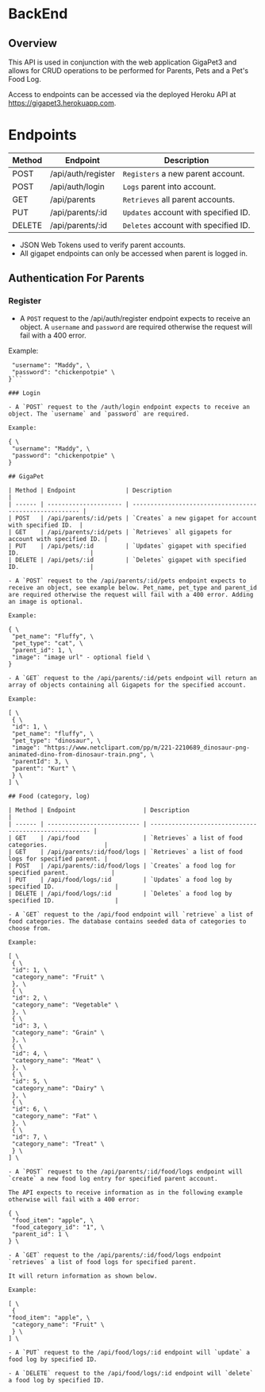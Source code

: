 # BackEnd

## Overview

This API is used in conjunction with the web application GigaPet3 and allows for CRUD operations to be performed for Parents, Pets and a Pet's Food Log.

Access to endpoints can be accessed via the deployed Heroku API at https://gigapet3.herokuapp.com.

# Endpoints

| Method | Endpoint           | Description                          |
| ------ | ------------------ | ------------------------------------ |
| POST   | /api/auth/register | `Registers` a new parent account.    |
| POST   | /api/auth/login    | `Logs` parent into account.          |
| GET    | /api/parents       | `Retrieves` all parent accounts.     |
| PUT    | /api/parents/:id   | `Updates` account with specified ID. |
| DELETE | /api/parents/:id   | `Deletes` account with specified ID. |

- JSON Web Tokens used to verify parent accounts.
- All gigapet endpoints can only be accessed when parent is logged in.

## Authentication For Parents

### Register

- A `POST` request to the /api/auth/register endpoint expects to receive an object. A `username` and `password` are required otherwise the request will fail with a 400 error.

Example:

```{ \
 "username": "Maddy", \
 "password": "chickenpotpie" \
}```

### Login

- A `POST` request to the /auth/login endpoint expects to receive an object. The `username` and `password` are required.

Example:

{ \
 "username": "Maddy", \
 "password": "chickenpotpie" \
}

## GigaPet

| Method | Endpoint              | Description                                             |
| ------ | --------------------- | ------------------------------------------------------- |
| POST   | /api/parents/:id/pets | `Creates` a new gigapet for account with specified ID.  |
| GET    | /api/parents/:id/pets | `Retrieves` all gigapets for account with specified ID. |
| PUT    | /api/pets/:id         | `Updates` gigapet with specified ID.                    |
| DELETE | /api/pets/:id         | `Deletes` gigapet with specified ID.                    |

- A `POST` request to the /api/parents/:id/pets endpoint expects to receive an object, see example below. Pet_name, pet_type and parent_id are required otherwise the request will fail with a 400 error. Adding an image is optional.

Example:

{ \
 "pet_name": "Fluffy", \
 "pet_type": "cat", \
 "parent_id": 1, \
 "image": "image url" - optional field \
}

- A `GET` request to the /api/parents/:id/pets endpoint will return an array of objects containing all Gigapets for the specified account.

Example:

[ \
 { \
 "id": 1, \
 "pet_name": "fluffy", \
 "pet_type": "dinosaur", \
 "image": "https://www.netclipart.com/pp/m/221-2210689_dinosaur-png-animated-dino-from-dinosaur-train.png", \
 "parentId": 3, \
 "parent": "Kurt" \
 } \
] \

## Food (category, log)

| Method | Endpoint                   | Description                                           |
| ------ | -------------------------- | ----------------------------------------------------- |
| GET    | /api/food                  | `Retrieves` a list of food categories.                |
| GET    | /api/parents/:id/food/logs | `Retrieves` a list of food logs for specified parent. |
| POST   | /api/parents/:id/food/logs | `Creates` a food log for specified parent.            |
| PUT    | /api/food/logs/:id         | `Updates` a food log by specified ID.                 |
| DELETE | /api/food/logs/:id         | `Deletes` a food log by specified ID.                 |

- A `GET` request to the /api/food endpoint will `retrieve` a list of food categories. The database contains seeded data of categories to choose from.

Example:

[ \
 { \
 "id": 1, \
 "category_name": "Fruit" \
 }, \
 { \
 "id": 2, \
 "category_name": "Vegetable" \
 }, \
 { \
 "id": 3, \
 "category_name": "Grain" \
 }, \
 { \
 "id": 4, \
 "category_name": "Meat" \
 }, \
 { \
 "id": 5, \
 "category_name": "Dairy" \
 }, \
 { \
 "id": 6, \
 "category_name": "Fat" \
 }, \
 { \
 "id": 7, \
 "category_name": "Treat" \
 } \
] \

- A `POST` request to the /api/parents/:id/food/logs endpoint will `create` a new food log entry for specified parent account.

The API expects to receive information as in the following example otherwise will fail with a 400 error:

{ \
 "food_item": "apple", \
 "food_category_id": "1", \
 "parent_id": 1 \
} \

- A `GET` request to the /api/parents/:id/food/logs endpoint `retrieves` a list of food logs for specified parent.

It will return information as shown below.

Example:

[ \
 {
"food_item": "apple", \
 "category_name": "Fruit" \
 } \
] \

- A `PUT` request to the /api/food/logs/:id endpoint will `update` a food log by specified ID.

- A `DELETE` request to the /api/food/logs/:id endpoint will `delete` a food log by specified ID.
